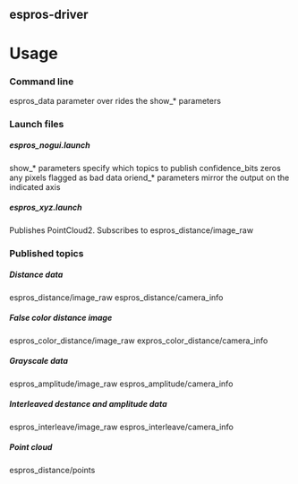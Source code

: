 ## espros-driver

# Usage

### Command line

espros_data parameter over rides the show_* parameters

### Launch files

##### espros_nogui.launch

show_* parameters specify which topics to publish
confidence_bits zeros any pixels flagged as bad data
oriend_* parameters mirror the output on the indicated axis


##### espros_xyz.launch

Publishes PointCloud2. Subscribes to espros_distance/image_raw


### Published topics

##### Distance data

espros_distance/image_raw
espros_distance/camera_info


##### False color distance image

espros_color_distance/image_raw
expros_color_distance/camera_info


##### Grayscale data

espros_amplitude/image_raw
espros_amplitude/camera_info


##### Interleaved destance and amplitude data

espros_interleave/image_raw
espros_interleave/camera_info

##### Point cloud

espros_distance/points
